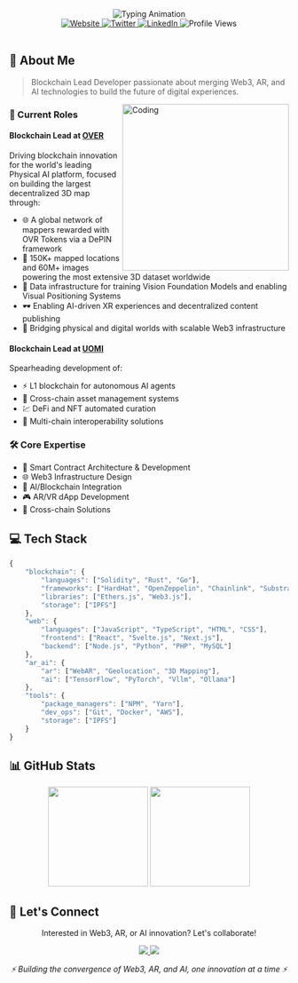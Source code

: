 <div align="center">
    <picture>
        <source media="(prefers-color-scheme: dark)" srcset="https://readme-typing-svg.herokuapp.com/?font=Inter&duration=3000&pause=1000&color=FFFFFF&background=00000000&center=true&vCenter=true&width=435&lines=Hi+%F0%9F%91%8B+I%27m+Jacopo+Mosconi;Blockchain+Lead+Developer;Building+The+Future+of+Web3;AR+%26+AI+Innovator" />
        <source media="(prefers-color-scheme: light)" srcset="https://readme-typing-svg.herokuapp.com/?font=Inter&duration=3000&pause=1000&color=000000&background=00000000&center=true&vCenter=true&width=435&lines=Hi+%F0%9F%91%8B+I%27m+Jacopo+Mosconi;Blockchain+Lead+Developer;Building+The+Future+of+Web3;AR+%26+AI+Innovator" />
        <img alt="Typing Animation" src="https://readme-typing-svg.herokuapp.com/?font=Inter&duration=3000&pause=1000&color=FFFFFF&background=00000000&center=true&vCenter=true&width=435&lines=Hi+%F0%9F%91%8B+I%27m+Jacopo+Mosconi;Blockchain+Lead+Developer;Building+The+Future+of+Web3;AR+%26+AI+Innovator" />
    </picture>
</div>

<div align="center">
    <a href="https://www.jacopomosconi.it">
        <img src="https://img.shields.io/badge/Website-jacopomosconi.it-FF5757?style=flat-square&logo=google-chrome&logoColor=white" alt="Website"/>
    </a>
    <a href="https://twitter.com/jacko06v">
        <img src="https://img.shields.io/badge/Twitter-@jacko06v-1DA1F2?style=flat-square&logo=twitter&logoColor=white" alt="Twitter"/>
    </a>
    <a href="https://www.linkedin.com/in/jacopo-mosconi-ba5281179/">
        <img src="https://img.shields.io/badge/LinkedIn-Jacopo_Mosconi-0077B5?style=flat-square&logo=linkedin&logoColor=white" alt="LinkedIn"/>
    </a>
    <img src="https://komarev.com/ghpvc/?username=jacko06v&style=flat-square&color=blueviolet" alt="Profile Views"/>
</div>

<br>

## 🚀 About Me

> Blockchain Lead Developer passionate about merging Web3, AR, and AI technologies to build the future of digital experiences.

<img align="right" alt="Coding" width="300" src="https://raw.githubusercontent.com/abhisheknaiidu/abhisheknaiidu/master/code.gif"/>

### 🎯 Current Roles

#### Blockchain Lead at [OVER](https://overthereality.ai/)
Driving blockchain innovation for the world's leading Physical AI platform, focused on building the largest decentralized 3D map through:
- 🌐 A global network of mappers rewarded with OVR Tokens via a DePIN framework
- 📍 150K+ mapped locations and 60M+ images powering the most extensive 3D dataset worldwide
- 🧠 Data infrastructure for training Vision Foundation Models and enabling Visual Positioning Systems
- 🕶️ Enabling AI-driven XR experiences and decentralized content publishing
- 🔗 Bridging physical and digital worlds with scalable Web3 infrastructure

#### Blockchain Lead at [UOMI](https://uomi.ai/)
Spearheading development of:
- ⚡ L1 blockchain for autonomous AI agents
- 🤖 Cross-chain asset management systems
- 💹 DeFi and NFT automated curation
- 🔄 Multi-chain interoperability solutions

### 🛠️ Core Expertise
- 🔗 Smart Contract Architecture & Development
- 🌐 Web3 Infrastructure Design
- 🤖 AI/Blockchain Integration
- 🎮 AR/VR dApp Development
- 💼 Cross-chain Solutions

## 💻 Tech Stack

```javascript
{
    "blockchain": {
        "languages": ["Solidity", "Rust", "Go"],
        "frameworks": ["HardHat", "OpenZeppelin", "Chainlink", "Substrate", "CosmosSDK"],
        "libraries": ["Ethers.js", "Web3.js"],
        "storage": ["IPFS"]
    },
    "web": {
        "languages": ["JavaScript", "TypeScript", "HTML", "CSS"],
        "frontend": ["React", "Svelte.js", "Next.js"],
        "backend": ["Node.js", "Python", "PHP", "MySQL"]
    },
    "ar_ai": {
        "ar": ["WebAR", "Geolocation", "3D Mapping"],
        "ai": ["TensorFlow", "PyTorch", "Vllm", "Ollama"]
    },
    "tools": {
        "package_managers": ["NPM", "Yarn"],
        "dev_ops": ["Git", "Docker", "AWS"],
        "storage": ["IPFS"]
    }
}
```

## 📊 GitHub Stats
<div align="center">
    <img height="180em" src="https://github-readme-stats.vercel.app/api?username=jacko06v&show_icons=true&theme=tokyonight&hide_border=true&count_private=true"/>
    <img height="180em" src="https://github-readme-stats.vercel.app/api/top-langs/?username=jacko06v&theme=tokyonight&hide_border=true&layout=compact&langs_count=8"/>
</div>

## 🤝 Let's Connect
<div align="center">
    <p>Interested in Web3, AR, or AI innovation? Let's collaborate!</p>
    <a href="https://twitter.com/jacko06v">
        <img src="https://img.shields.io/badge/DM on-Twitter-1DA1F2?style=for-the-badge&logo=twitter&logoColor=white"/>
    </a>
    <a href="https://www.linkedin.com/in/jacopo-mosconi-ba5281179/">
        <img src="https://img.shields.io/badge/Connect on-LinkedIn-0077B5?style=for-the-badge&logo=linkedin&logoColor=white"/>
    </a>
</div>

<div align="center">
    <p><i>⚡ Building the convergence of Web3, AR, and AI, one innovation at a time ⚡</i></p>
</div>
